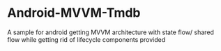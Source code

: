 # Android-MVVM-Tmdb
A sample for android getting MVVM architecture with state flow/ shared flow while getting rid of lifecycle components provided
